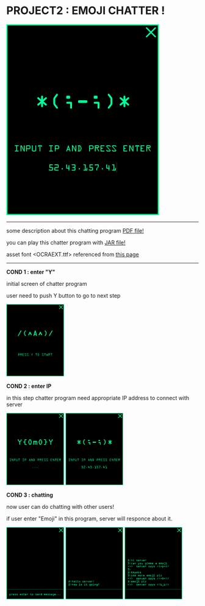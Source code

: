 # PROJECT2 : EMOJI CHATTER !

<img src="/p2emojichatter/img/03.PNG">

-------------------------------

some description about this chatting program [PDF file!](https://github.com/sha-pizza/JAVApractice/tree/master/p2emojichatter/p2_chat_description.pdf)

you can play this chatter program with [JAR file!](https://github.com/sha-pizza/JAVApractice/tree/master/p2emojichatter/clntJAR)

asset font <OCRAEXT.ttf> referenced from [this page](https://www.wfonts.com/font/ocr-a-extended)

-------------------------------

**COND 1 : enter "Y"**

initial screen of chatter program

user need to push Y button to go to next step

<img src="/p2emojichatter/img/01.PNG" width="30%">

**COND 2 : enter IP**

in this step chatter program need appropriate IP address to connect with server

<img src="/p2emojichatter/img/02.PNG" width="30%">

<img src="/p2emojichatter/img/03.PNG" width="30%">

**COND 3 : chatting**

now user can do chatting with other users!

if user enter "Emoji" in this program, server will responce about it.

<img src="/p2emojichatter/img/04.PNG" width="30%">

<img src="/p2emojichatter/img/05.PNG" width="30%">

<img src="/p2emojichatter/img/06.PNG" width="30%">
